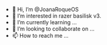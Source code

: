 - 👋 Hi, I’m @JoanaRoqueOS
- 👀 I’m interested in razer basilisk v3.
- 🌱 I’m currently learning ...
- 💞️ I’m looking to collaborate on ...
- 📫 How to reach me ...

<!---
JoanaRoqueOS/JoanaRoqueOS is a ✨ special ✨ repository because its `README.md` (this file) appears on your GitHub profile.
You can click the Preview link to take a look at your changes.
--->

